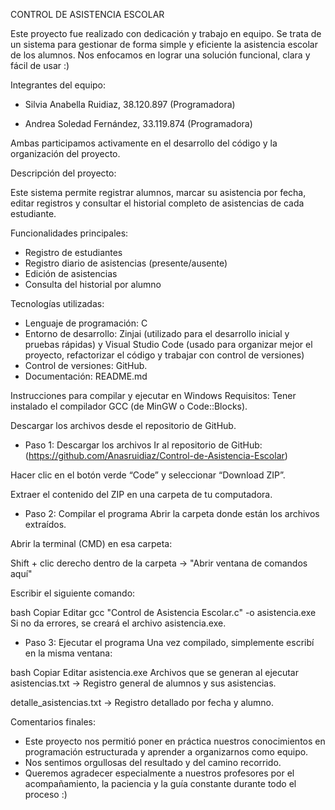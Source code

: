 CONTROL DE ASISTENCIA ESCOLAR 

Este proyecto fue realizado con dedicación y trabajo en equipo. Se trata de un sistema para gestionar de forma simple y eficiente la asistencia escolar de los alumnos.
Nos enfocamos en lograr una solución funcional, clara y fácil de usar :)

Integrantes del equipo: 	

- Silvia Anabella Ruidiaz,	38.120.897	(Programadora)

- Andrea Soledad Fernández,	33.119.874	(Programadora)

Ambas participamos activamente en el desarrollo del código y la organización del proyecto. 

Descripción del proyecto:

Este sistema permite registrar alumnos, marcar su asistencia por fecha, editar registros y consultar el historial completo de asistencias de cada estudiante.

Funcionalidades principales:

- Registro de estudiantes
- Registro diario de asistencias (presente/ausente)
- Edición de asistencias
- Consulta del historial por alumno

Tecnologías utilizadas:

- Lenguaje de programación: C
- Entorno de desarrollo: Zinjai (utilizado para el desarrollo inicial y pruebas rápidas) y Visual Studio Code (usado para organizar mejor el proyecto, refactorizar el código y trabajar con control de versiones)
- Control de versiones: GitHub.
- Documentación: README.md


Instrucciones para compilar y ejecutar en Windows
Requisitos:
Tener instalado el compilador GCC (de MinGW o Code::Blocks).

Descargar los archivos desde el repositorio de GitHub.

- Paso 1: Descargar los archivos
Ir al repositorio de GitHub:
(https://github.com/Anasruidiaz/Control-de-Asistencia-Escolar)

Hacer clic en el botón verde “Code” y seleccionar “Download ZIP”.

Extraer el contenido del ZIP en una carpeta de tu computadora.

- Paso 2: Compilar el programa
Abrir la carpeta donde están los archivos extraídos.

Abrir la terminal (CMD) en esa carpeta:

Shift + clic derecho dentro de la carpeta → "Abrir ventana de comandos aquí"

Escribir el siguiente comando:

bash
Copiar
Editar
gcc "Control de Asistencia Escolar.c" -o asistencia.exe
Si no da errores, se creará el archivo asistencia.exe.

- Paso 3: Ejecutar el programa
Una vez compilado, simplemente escribí en la misma ventana:

bash
Copiar
Editar
asistencia.exe
Archivos que se generan al ejecutar
asistencias.txt → Registro general de alumnos y sus asistencias.

detalle_asistencias.txt → Registro detallado por fecha y alumno.




Comentarios finales: 

- Este proyecto nos permitió poner en práctica nuestros conocimientos en programación estructurada y aprender a organizarnos como equipo.
- Nos sentimos orgullosas del resultado y del camino recorrido.
- Queremos agradecer especialmente a nuestros profesores por el acompañamiento, la paciencia y la guía constante durante todo el proceso :) 

